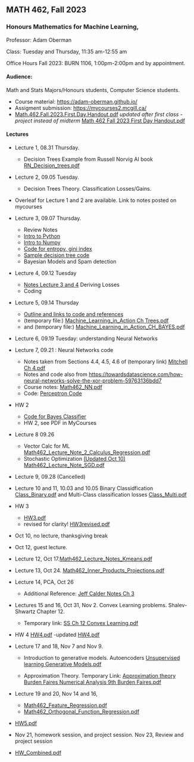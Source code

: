 ## MATH 462, Fall 2023
### Honours Mathematics for Machine Learning,

Professor: Adam Oberman

Class: Tuesday and Thursday, 11:35 am-12:55 am 

Office Hours Fall 2023: BURN 1106, 1:00pm-2:00pm and by appointment. 

#### Audience: 

Math and Stats Majors/Honours students, Computer Science students.

- Course material:  https://adam-oberman.github.io/  
- Assigment submission: https://mycourses2.mcgill.ca/ 
- [Math.462.Fall.2023.First.Day.Handout.pdf](https://github.com/adam-oberman/adam-oberman.github.io/files/12611647/Math.462.Fall.2023.First.Day.Handout.pdf)
*updated after first class - project instead of midterm* [Math 462 Fall 2023 First Day Handout.pdf](https://github.com/adam-oberman/adam-oberman.github.io/files/13328467/Math.462.Fall.2023.First.Day.Handout.pdf)


#### Lectures
- Lecture 1, 08.31 Thursday.
    - Decision Trees Example from Russell Norvig AI book [RN_Decision_trees.pdf](https://github.com/adam-oberman/adam-oberman.github.io/files/12486803/RN_Decision_trees.pdf)
- Lecture 2, 09.05 Tuesday.
    - Decision Trees Theory.  Classification Losses/Gains.
- Overleaf for Lecture 1 and 2 are available.  Link to notes posted on mycourses
- Lecture 3, 09.07 Thursday.
    - Review Notes
    - [Intro to Python](https://colab.research.google.com/drive/1i5JbthN7UX8N14IjYBMdBiPW5M44cQUt?usp=sharing)
    - [Intro to Numpy](https://colab.research.google.com/drive/17kradohn-30zmf_VvWHv2g0QguXeenIj?usp=sharing)
    - [Code for entropy, gini index](https://colab.research.google.com/drive/1lIeRfp8c_iB7V_ONwSJKLLdkUKtGrLLC?usp=sharing)
    - [Sample decision tree code](https://github.com/abbas-taher/decision-tree-algorithm-example)
    - Bayesian Models and Spam detection
- Lecture 4, 09.12 Tuesday
    - [Notes Lecture 3 and 4](https://www.overleaf.com/read/pwtnggswvyfb) Deriving Losses
    - Coding
- Lecture 5, 09.14 Thursday
    - [Outline and links to code and references](https://github.com/adam-oberman/adam-oberman.github.io/files/12609717/BayesCodeExplain.pdf)
    - (temporary file:) [Machine_Learning_in_Action Ch Trees.pdf](https://github.com/adam-oberman/adam-oberman.github.io/files/12610631/Machine_Learning_in_Action.Ch.Trees.pdf)
    - and (temporary file:)  [Machine_Learning_in_Action_CH_BAYES.pdf](https://github.com/adam-oberman/adam-oberman.github.io/files/12610632/Machine_Learning_in_Action_CH_BAYES.pdf)

- Lecture 6, 09.19 Tuesday: understanding Neural Networks 
- Lecture 7, 09.21 : Neural Networks code
   - Notes taken from Sections 4.4, 4.5, 4.6 of (temporary link) [Mitchell Ch 4.pdf](https://github.com/adam-oberman/adam-oberman.github.io/files/12620895/Mitchell.Ch.4.pdf)
   - Notes and code also from https://towardsdatascience.com/how-neural-networks-solve-the-xor-problem-59763136bdd7
   - Course notes: [Math462_NN.pdf](https://github.com/adam-oberman/adam-oberman.github.io/files/12686544/Math462_NN.pdf)
   - Code: [Perceptron Code](https://drive.google.com/file/d/1dKgyciUZgk_SDNrOvpOhyJ-2UOS6wJIh/view?usp=sharing)
- HW 2
    - [Code for Bayes Classifier ](https://colab.research.google.com/drive/1P35Aut8NcjQ4BOYsq7tbmIc9h26jukby?usp=sharing)
    - HW 2, see PDF in MyCourses
- Lecture 8 09.26
    - Vector Calc for ML [Math462_Lecture_Note_2_Calculus_Regression.pdf](https://github.com/adam-oberman/adam-oberman.github.io/files/12729388/Math462_Lecture_Note_2_Calculus_Regression.pdf)
   - Stochastic Optimization [(Updated Oct 10) Math462_Lecture_Note_SGD.pdf](https://github.com/adam-oberman/adam-oberman.github.io/files/12861474/Math462_Lecture_Note_SGD.pdf)
- Lecture 9, 09.28 (Cancelled)
- Lecture 10 and 11, 10.03 and 10.05 Binary Classidfication  [Class_Binary.pdf](https://github.com/adam-oberman/adam-oberman.github.io/files/12861475/Class_Binary.pdf) and Multi-Class classification losses [Class_Multi.pdf](https://github.com/adam-oberman/adam-oberman.github.io/files/12861476/Class_Multi.pdf)
- HW 3
    - [HW3.pdf](https://github.com/adam-oberman/adam-oberman.github.io/files/12861484/HW3.pdf)
    - revised for clarity! [HW3revised.pdf](https://github.com/adam-oberman/adam-oberman.github.io/files/13045634/HW3revised.pdf)
- Oct 10, no lecture, thanksgiving break
- Oct 12, guest lecture.
- Lecture 12, Oct 17.[Math462_Lecture_Notes_Kmeans.pdf](https://github.com/adam-oberman/adam-oberman.github.io/files/12931956/Math462_Lecture_Notes_Kmeans.pdf)
- Lecture 13, Oct 24. [Math462_Inner_Products_Projections.pdf](https://github.com/adam-oberman/adam-oberman.github.io/files/13121002/Math462_Inner_Products_Projections.pdf)
- Lecture 14, PCA, Oct 26
    - Additional Reference: [Jeff Calder Notes Ch 3](https://www-users.cse.umn.edu/~jwcalder/5467Notes.pdf)
- Lectures 15 and 16, Oct 31, Nov 2.  Convex Learning problems.  Shalev-Shwartz Chapter 12.
    - Temporary link:  [SS Ch 12 Convex Learning.pdf](https://github.com/adam-oberman/adam-oberman.github.io/files/13240851/SS.Ch.12.Convex.Learning.pdf)
- HW 4 [HW4.pdf](https://github.com/adam-oberman/adam-oberman.github.io/files/13350080/HW4.pdf)
-updated [HW4.pdf](https://github.com/adam-oberman/adam-oberman.github.io/files/13354912/HW4.pdf)

- Lecture 17 and 18, Nov 7 and Nov 9.
  - Introduction to generative models.  Autoencoders [Unsupervised learning Generative Models.pdf](https://github.com/adam-oberman/adam-oberman.github.io/files/13328384/Unsupervised.learning.Generative.Models.pdf)

  - Approximation Theory.  Temporary Link: [Approximation theory Burden Faires Numerical Analysis 9th Burden Faires.pdf](https://github.com/adam-oberman/adam-oberman.github.io/files/13328375/Approximation.theory.Burden.Faires.Numerical.Analysis.9th.Burden.Faires.pdf)

- Lecture 19 and 20, Nov 14 and 16,
    - [Math462_Feature_Regression.pdf](https://github.com/adam-oberman/adam-oberman.github.io/files/13351436/Math462_Feature_Regression.pdf)
    - [Math462_Orthogonal_Function_Regression.pdf](https://github.com/adam-oberman/adam-oberman.github.io/files/13380038/Math462_Orthogonal_Function_Regression.pdf)

- [HW5.pdf](https://github.com/adam-oberman/adam-oberman.github.io/files/13430074/HW5.pdf)

- Nov 21, homework session, and project session. Nov 23, Review and project session
- [HW_Combined.pdf](https://github.com/adam-oberman/adam-oberman.github.io/files/13452031/HW_Combined.pdf)






    
    
